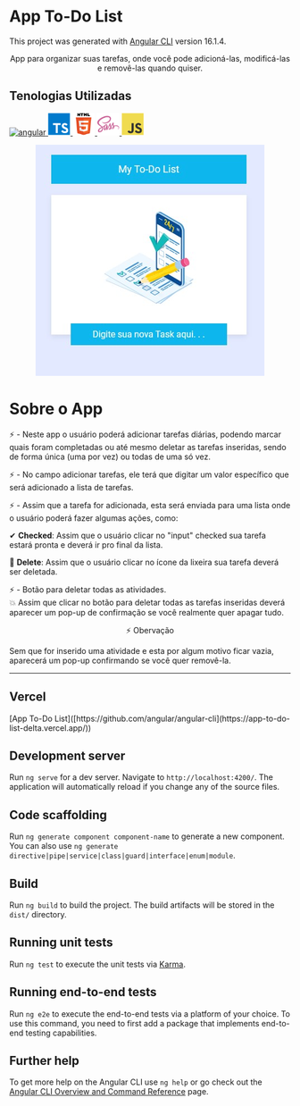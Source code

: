 # App To-Do List

This project was generated with [Angular CLI](https://github.com/angular/angular-cli) version 16.1.4.
<p align="center">App para organizar suas tarefas, onde você pode adicioná-las, modificá-las e removê-las quando quiser.</p>

## Tenologias Utilizadas
 <p align="left"> 
 <a href="https://angular.io" target="_blank" rel="noreferrer"> 
 <img src="https://angular.io/assets/images/logos/angular/angular.svg" alt="angular" width="40" height="40"/> </a>
 <a href="https://www.typescriptlang.org/" target="_blank" rel="noreferrer"> 
 <img src="https://raw.githubusercontent.com/devicons/devicon/master/icons/typescript/typescript-original.svg" alt="typescript" width="40" height="40"/> </a> 
 <a href="https://www.w3.org/html/" target="_blank" rel="noreferrer"> 
 <img src="https://raw.githubusercontent.com/devicons/devicon/master/icons/html5/html5-original-wordmark.svg" alt="html5" width="40" height="40"/> </a> 
 <a href="https://sass-lang.com" target="_blank" rel="noreferrer"> 
 <img src="https://raw.githubusercontent.com/devicons/devicon/master/icons/sass/sass-original.svg" alt="sass" width="40" height="40"/> </a>
 <a href="https://developer.mozilla.org/en-US/docs/Web/JavaScript" target="_blank" rel="noreferrer"> 
 <img src="https://raw.githubusercontent.com/devicons/devicon/master/icons/javascript/javascript-original.svg" alt="javascript" width="40" height="40"/> </a> </p>

 <p align="center">
 <img alt="to-do-list" src=".github/ToDoList.jpg">
 </p>

 <h1>Sobre o App</h1>
 <p align="left">
 ⚡ - Neste app o usuário poderá adicionar tarefas diárias, podendo marcar quais foram completadas ou até mesmo deletar as tarefas inseridas, sendo de forma única (uma por vez) ou todas de uma só vez.
 </p>
 <p align="left">
 ⚡ - No campo adicionar tarefas, ele terá que digitar um valor específico que será adicionado a lista de tarefas.
 </p>
 <p align="left">
 ⚡ - Assim que a tarefa for adicionada, esta será enviada para uma lista onde o usuário poderá fazer algumas ações, como:
 <br>
      <p align="left">✔ <b>Checked</b>: Assim que o usuário clicar no "input" checked sua tarefa estará pronta e deverá ir pro final da lista.</p> 
       <p align="left">🚫 <b>Delete</b>: Assim que o usuário clicar no ícone da lixeira sua tarefa deverá ser deletada. </p> 
 </p>
 <p align="left">
 ⚡ - Botão para deletar todas as atividades.
 <br>
      💥 Assim que clicar no botão para deletar todas as tarefas inseridas deverá aparecer um pop-up de confirmação se você realmente quer apagar tudo.
 </p>
 <p align="center">
 ⚡ Obervação
 </p>
 <p>Sem que for inserido uma atividade e esta por algum motivo ficar vazia, aparecerá um pop-up confirmando se você quer removê-la.</>
 <hr>
 <h2>Vercel</h2>
 [App To-Do List]([https://github.com/angular/angular-cli](https://app-to-do-list-delta.vercel.app/))


## Development server

Run `ng serve` for a dev server. Navigate to `http://localhost:4200/`. The application will automatically reload if you change any of the source files.

## Code scaffolding

Run `ng generate component component-name` to generate a new component. You can also use `ng generate directive|pipe|service|class|guard|interface|enum|module`.

## Build

Run `ng build` to build the project. The build artifacts will be stored in the `dist/` directory.

## Running unit tests

Run `ng test` to execute the unit tests via [Karma](https://karma-runner.github.io).

## Running end-to-end tests

Run `ng e2e` to execute the end-to-end tests via a platform of your choice. To use this command, you need to first add a package that implements end-to-end testing capabilities.

## Further help

To get more help on the Angular CLI use `ng help` or go check out the [Angular CLI Overview and Command Reference](https://angular.io/cli) page.
